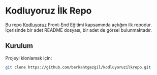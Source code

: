 # Kodluyoruz İlk Repo
Bu repo [Kodluyoruz](https://www.kodluyoruz.org) Front-End Eğitimi kapsamında açtığım ilk repodur.  
İçerisinde bir adet README dosyası, bir adet de görsel bulunmaktadır.

## Kurulum
Projeyi klonlamak için:
```bash
git clone https://github.com/berkantgezgil/kodluyoruzilkrepo.git
